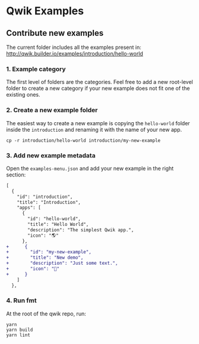 # Qwik Examples

## Contribute new examples

The current folder includes all the examples present in: http://qwik.builder.io/examples/introduction/hello-world

### 1. Example category

The first level of folders are the categories. Feel free to add a new root-level folder to create a new category if your new example does not fit one of the existing ones.

### 2. Create a new example folder

The easiest way to create a new example is copying the `hello-world` folder inside the `introduction` and renaming it with the name of your new app.

```
cp -r introduction/hello-world introduction/my-new-example
```

### 3. Add new example metadata

Open the `examples-menu.json` and add your new example in the right section:

```diff
[
  {
    "id": "introduction",
    "title": "Introduction",
    "apps": [
      {
        "id": "hello-world",
        "title": "Hello World",
        "description": "The simplest Qwik app.",
        "icon": "🌎"
      },
+      {
+        "id": "my-new-example",
+        "title": "New demo",
+        "description": "Just some text.",
+        "icon": "🙊"
+      }
    ]
  },
```

### 4. Run fmt

At the root of the qwik repo, run:

```shell
yarn
yarn build
yarn lint
```
